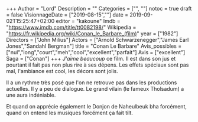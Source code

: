 +++
Author = "Lord"
Description = ""
Categories = ["", ""]
notoc = true
draft = false
VisionnageDate = ["2019-08-15",""]
date = 2019-09-02T15:25:47+02:00
editor = "kakoune"
Imdb = "https://www.imdb.com/title/tt0082198/"
Wikipedia = "https://fr.wikipedia.org/wiki/Conan_le_Barbare_(film)"
year = ["1982"]
Directors = ["John Milius"]
Actors = ["Arnold Schwarzenegger","James Earl Jones","Sandahl Bergman"]
title = "Conan Le Barbare"
Avis_possibles = ["nul","long","court","meh","cool","excellent","parfait"]
Avis = ["excellent"] 
Saga = ["Conan"]
+++
*J'aime beaucoup* ce film.
Il est dans son jus et pourtant il fait pas non plus rire à ses dépens.
Les effets spéciaux sont pas mal, l'ambiance est cool, les décors sont jolis.

Il a un rythme très posé que l'on ne retrouve pas dans les productions actuelles.
Il y a peu de dialogue.
Le grand vilain (le fameux Tholsadum) a une aura indéniable.

Et quand on apprécie également le Donjon de Naheulbeuk bha forcément, quand on entend les musiques forcément ça fait tilt.
